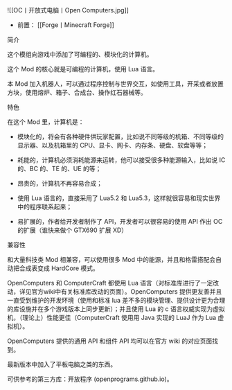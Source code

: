 ![[OC丨开放式电脑丨Open Computers.jpg]]
- 前置：
 [[Forge丨Minecraft Forge]]

简介

这个模组向游戏中添加了可编程的、模块化的计算机。

这个 Mod 的核心就是可编程的计算机，使用 Lua 语言。

本 Mod 加入机器人，可以通过程序控制与世界交互，如使用工具，开采或者放置方块，使用熔炉、箱子、合成台、操作红石器械等。

特色

在这个 Mod 里，计算机是：  

- 模块化的，将会有各种硬件供玩家配置，比如说不同等级的机箱、不同等级的显示器、以及机箱里的 CPU、显卡、网卡、内存条、硬盘、软盘等等；
    
- 耗能的，计算机必须消耗能源来运转，他可以接受很多种能源输入，比如说 IC 的、BC 的、TE 的、UE 的等；
    
- 昂贵的，计算机不再容易合成；  
    
- 使用 Lua 语言的，直接采用了 Lua5.2 和 Lua5.3，这样就很容易和现实世界中的程序联系起来；  
    
- 易扩展的，作者给开发者制作了 API，开发者可以很容易的使用 API 作出 OC 的扩展（谁快来做个 GTX690 扩展 XD）
    

兼容性

和大量科技类 Mod 相兼容，可以使用很多 Mod 中的能源，并且和格雷搭配会自动把合成表变成 HardCore 模式。  

  

OpenComputers 和 ComputerCraft 都使用 Lua 语言（对标准库进行了一定改动，详见官方wiki中有关标准库改动的页面）。OpenComputers 提供更友善并且一直受到维护的开发环境（使用和标准 lua 差不多的模块管理、提供设计更为合理的库设施并在多个游戏版本上同步更新）；并且使用 Lua 的 c 语言权威实现为虚拟机，（理论上）性能更佳（ComputerCraft 使用用 Java 实现的 LuaJ 作为 Lua 虚拟机）。

OpenComputers 提供的通用 API 和组件 API 均可以在官方 wiki 的对应页面找到。

  

最新版本中加入了平板电脑之类的东西。

可供参考的第三方库：开放程序 (openprograms.github.io)。